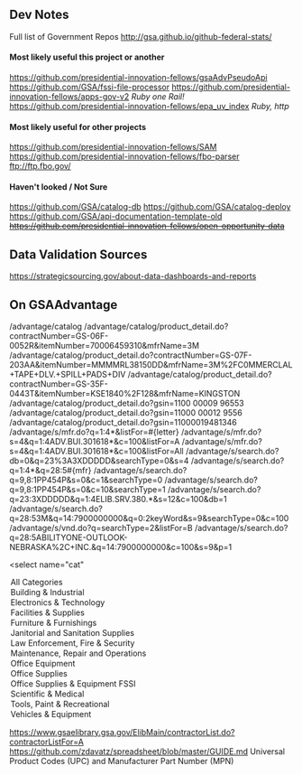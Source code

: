 Dev Notes
---------


Full list of Government Repos
http://gsa.github.io/github-federal-stats/


#### Most likely useful this project or another
https://github.com/presidential-innovation-fellows/gsaAdvPseudoApi
https://github.com/GSA/fssi-file-processor
https://github.com/presidential-innovation-fellows/apps-gov-v2 *Ruby one Rail!*
https://github.com/presidential-innovation-fellows/epa_uv_index *Ruby, http*

#### Most likely useful for other projects
https://github.com/presidential-innovation-fellows/SAM
https://github.com/presidential-innovation-fellows/fbo-parser  ftp://ftp.fbo.gov/

#### Haven't looked / Not Sure
 https://github.com/GSA/catalog-db
 https://github.com/GSA/catalog-deploy
 https://github.com/GSA/api-documentation-template-old
~~https://github.com/presidential-innovation-fellows/open-opportunity-data~~


## Data Validation Sources
https://strategicsourcing.gov/about-data-dashboards-and-reports

On GSAAdvantage
---------------
/advantage/catalog
/advantage/catalog/product_detail.do?contractNumber=GS-06F-0052R&itemNumber=70006459310&mfrName=3M
/advantage/catalog/product_detail.do?contractNumber=GS-07F-203AA&itemNumber=MMMMRL38150DD&mfrName=3M%2FC0MMERCLAL+TAPE+DLV.+SPILL+PADS+DIV
/advantage/catalog/product_detail.do?contractNumber=GS-35F-0443T&itemNumber=KSE1840%2F128&mfrName=KINGSTON
/advantage/catalog/product_detail.do?gsin=1100 00009 96553
/advantage/catalog/product_detail.do?gsin=11000 00012 9556
/advantage/catalog/product_detail.do?gsin=11000019481346
/advantage/s/mfr.do?q=1:4*&listFor=#{letter}
/advantage/s/mfr.do?s=4&q=1:4ADV.BUI.301618*&c=100&listFor=A
/advantage/s/mfr.do?s=4&q=1:4ADV.BUI.301618*&c=100&listFor=All
/advantage/s/search.do?db=0&q=23%3A3XDDDDD&searchType=0&s=4
/advantage/s/search.do?q=1:4*&q=28:5#{mfr}
/advantage/s/search.do?q=9,8:1PP454P&s=0&c=1&searchType=0
/advantage/s/search.do?q=9,8:1PP454P&s=0&c=10&searchType=1
/advantage/s/search.do?q=23:3XDDDDD&q=1:4ELIB.SRV.380.*&s=12&c=100&db=1
/advantage/s/search.do?q=28:53M&q=14:7900000000&q=0:2keyWord&s=9&searchType=0&c=100
/advantage/s/vnd.do?q=searchType=2&listFor=B
/advantage/s/search.do?q=28:5ABILITYONE-OUTLOOK-NEBRASKA%2C+INC.&q=14:7900000000&c=100&s=9&p=1

<select name="cat"
<option value="">All Categories</option>
<option value="q=1:4ADV.BUI.*">Building &amp; Industrial</option>
<option value="q=1:4ADV.ELE.*">Electronics &amp; Technology</option>
<option value="q=1:4ADV.FAC.*">Facilities &amp; Supplies</option>
<option value="q=1:4ADV.FUR.*">Furniture &amp; Furnishings</option>
<option value="q=5:5JANSAN">Janitorial and Sanitation Supplies</option>
<option value="q=1:4ADV.LAW.*">Law Enforcement, Fire &amp; Security</option>
<option value="q=5:5MRO">Maintenance, Repair and Operations</option>
<option value="q=1:4ADV.OEQ.*">Office Equipment</option>
<option value="q=1:4ADV.OFF.*">Office Supplies</option>
<option value="q=1:4ADV.FSSI.*">Office Supplies &amp; Equipment FSSI</option>
<option value="q=1:4ADV.SCI.*">Scientific &amp; Medical</option>
<option value="q=1:4ADV.TOO.*">Tools, Paint &amp; Recreational</option>
<option value="q=1:4ADV.VEH.*">Vehicles &amp; Equipment</option>

https://www.gsaelibrary.gsa.gov/ElibMain/contractorList.do?contractorListFor=A
https://github.com/zdavatz/spreadsheet/blob/master/GUIDE.md
Universal Product Codes (UPC) and Manufacturer Part Number (MPN)